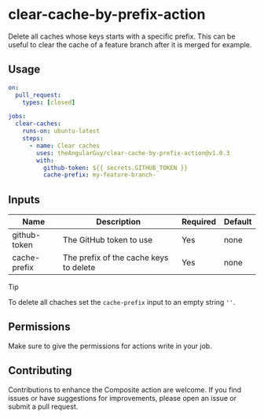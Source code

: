# clear-cache-by-prefix-action

Delete all caches whose keys starts with a specific prefix.
This can be useful to clear the cache of a feature branch after it is merged for example.

## Usage

```yaml
on:
  pull_request:
    types: [closed]

jobs:
  clear-caches:
    runs-on: ubuntu-latest
    steps:
      - name: Clear caches
        uses: theAngularGuy/clear-cache-by-prefix-action@v1.0.3
        with:
          github-token: ${{ secrets.GITHUB_TOKEN }}
          cache-prefix: my-feature-branch-
```

## Inputs

| Name                 | Description                            | Required | Default |
|----------------------|----------------------------------------|----------|---------|
| github-token         | The GitHub token to use                | Yes      | none    |
| cache-prefix         | The prefix of the cache keys to delete | Yes      | none    |

> [!TIP]
> To delete all chaches set the `cache-prefix` input to an empty string `''`.


## Permissions

Make sure to give the permissions for actions write in your job.


## Contributing

Contributions to enhance the Composite action are welcome. If you find issues or have suggestions for improvements, please open an issue or submit a pull request.
